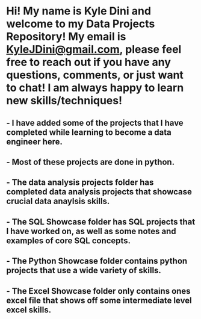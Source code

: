 # Hi! My name is Kyle Dini and welcome to my Data Projects Repository! My email is KyleJDini@gmail.com, please feel free to reach out if you have any questions, comments, or just want to chat! I am always happy to learn new skills/techniques!
## - I have added some of the projects that I have completed while learning to become a data engineer here.
## - Most of these projects are done in python.
## - The data analysis projects folder has completed data analysis projects that showcase crucial data anaylsis skills.
## - The SQL Showcase folder has SQL projects that I have worked on, as well as some notes and examples of core SQL concepts.
## - The Python Showcase folder contains python projects that use a wide variety of skills.
## - The Excel Showcase folder only contains ones excel file that shows off some intermediate level excel skills.
